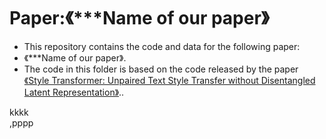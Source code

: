 # Paper:《***Name of our paper》
<ul>
<li>This repository contains the code and data for the following paper:</li>
<li>《***Name of our paper》.</li>
<li>The code in this folder is based on the code released by the paper <a href="https://arxiv.org/abs/1905.05621">《Style Transformer: Unpaired Text Style Transfer without Disentangled Latent Representation》</a>..</li>
</ul>

kkkk\
,pppp
